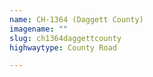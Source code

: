 ```yaml
---
name: CH-1364 (Daggett County)
imagename: ""
slug: ch1364daggettcounty
highwaytype: County Road

---
```

